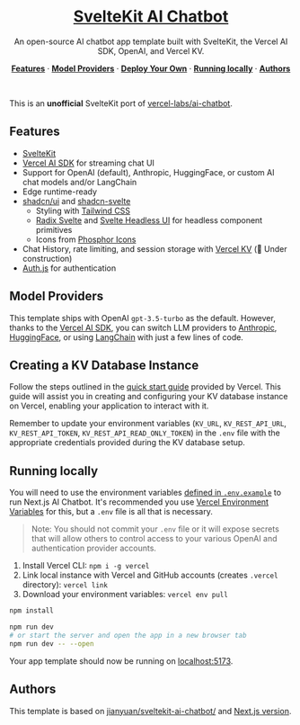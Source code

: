<a href="https://sveltekit-ai-chatbot.vercel.app/">
<h1 align="center">SvelteKit AI Chatbot</h1>
</a>

<p align="center">
  An open-source AI chatbot app template built with SvelteKit, the Vercel AI SDK, OpenAI, and Vercel KV.
</p>

<p align="center">
  <a href="#features"><strong>Features</strong></a> ·
  <a href="#model-providers"><strong>Model Providers</strong></a> ·
  <a href="#deploy-your-own"><strong>Deploy Your Own</strong></a> ·
  <a href="#running-locally"><strong>Running locally</strong></a> ·
  <a href="#authors"><strong>Authors</strong></a>
</p>
<br/>

This is an **unofficial** SvelteKit port of [vercel-labs/ai-chatbot](https://github.com/vercel-labs/ai-chatbot).

## Features

- [SvelteKit](https://kit.svelte.dev)
- [Vercel AI SDK](https://sdk.vercel.ai/docs) for streaming chat UI
- Support for OpenAI (default), Anthropic, HuggingFace, or custom AI chat models and/or LangChain
- Edge runtime-ready
- [shadcn/ui](https://ui.shadcn.com) and [shadcn-svelte](https://github.com/huntabyte/shadcn-svelte)
  - Styling with [Tailwind CSS](https://tailwindcss.com)
  - [Radix Svelte](https://www.radix-svelte.com) and [Svelte Headless UI](https://svelte-headlessui.goss.io) for headless component primitives
  - Icons from [Phosphor Icons](https://phosphoricons.com)
- Chat History, rate limiting, and session storage with [Vercel KV](https://vercel.com/storage/kv) (🚧 Under construction)
- [Auth.js](https://authjs.dev) for authentication

## Model Providers

This template ships with OpenAI `gpt-3.5-turbo` as the default. However, thanks to the [Vercel AI SDK](https://sdk.vercel.ai/docs), you can switch LLM providers to [Anthropic](https://anthropic.com), [HuggingFace](https://huggingface.co), or using [LangChain](https://js.langchain.com) with just a few lines of code.



## Creating a KV Database Instance

Follow the steps outlined in the [quick start guide](https://vercel.com/docs/storage/vercel-kv/quickstart#create-a-kv-database) provided by Vercel. This guide will assist you in creating and configuring your KV database instance on Vercel, enabling your application to interact with it.

Remember to update your environment variables (`KV_URL`, `KV_REST_API_URL`, `KV_REST_API_TOKEN`, `KV_REST_API_READ_ONLY_TOKEN`) in the `.env` file with the appropriate credentials provided during the KV database setup.

## Running locally

You will need to use the environment variables [defined in `.env.example`](.env.example) to run Next.js AI Chatbot. It's recommended you use [Vercel Environment Variables](https://vercel.com/docs/concepts/projects/environment-variables) for this, but a `.env` file is all that is necessary.

> Note: You should not commit your `.env` file or it will expose secrets that will allow others to control access to your various OpenAI and authentication provider accounts.

1. Install Vercel CLI: `npm i -g vercel`
2. Link local instance with Vercel and GitHub accounts (creates `.vercel` directory): `vercel link`
3. Download your environment variables: `vercel env pull`

```bash
npm install

npm run dev
# or start the server and open the app in a new browser tab
npm run dev -- --open
```

Your app template should now be running on [localhost:5173](http://localhost:5566/).

## Authors

This template is based on [jianyuan/sveltekit-ai-chatbot/](https://github.com/jianyuan/sveltekit-ai-chatbot/) and [Next.js version](https://github.com/vercel-labs/ai-chatbot).
